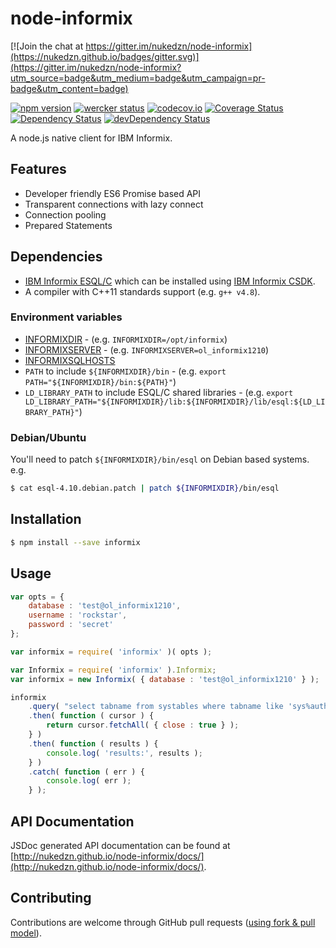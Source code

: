 node-informix
=============

[![Join the chat at https://gitter.im/nukedzn/node-informix](https://nukedzn.github.io/badges/gitter.svg)](https://gitter.im/nukedzn/node-informix?utm_source=badge&utm_medium=badge&utm_campaign=pr-badge&utm_content=badge)

[![npm version](https://img.shields.io/npm/v/informix.svg)](https://www.npmjs.com/package/informix)
[![wercker status](https://app.wercker.com/status/6f7f1a8246881c3d98acec4875280c54/s/master "wercker status")](https://app.wercker.com/project/bykey/6f7f1a8246881c3d98acec4875280c54)
[![codecov.io](https://codecov.io/github/nukedzn/node-informix/coverage.svg?branch=master)](https://codecov.io/github/nukedzn/node-informix?branch=master)
[![Coverage Status](https://coveralls.io/repos/nukedzn/node-informix/badge.svg?branch=master&service=github)](https://coveralls.io/github/nukedzn/node-informix?branch=master)
[![Dependency Status](https://david-dm.org/nukedzn/node-informix.svg)](https://david-dm.org/nukedzn/node-informix)
[![devDependency Status](https://david-dm.org/nukedzn/node-informix/dev-status.svg)](https://david-dm.org/nukedzn/node-informix#info=devDependencies)

A node.js native client for IBM Informix.


## Features

* Developer friendly ES6 Promise based API
* Transparent connections with lazy connect
* Connection pooling
* Prepared Statements



## Dependencies

* [IBM Informix ESQL/C](http://www-03.ibm.com/software/products/en/esqlc) which
can be installed using [IBM Informix CSDK](http://www-03.ibm.com/software/products/en/csdk).
* A compiler with C++11 standards support (e.g. `g++ v4.8`).



### Environment variables

* [INFORMIXDIR](https://www-01.ibm.com/support/knowledgecenter/SSGU8G_12.1.0/com.ibm.sqlr.doc/ids_sqr_264.htm) -
(e.g. `INFORMIXDIR=/opt/informix`)
* [INFORMIXSERVER](https://www-01.ibm.com/support/knowledgecenter/SSGU8G_12.1.0/com.ibm.sqlr.doc/ids_sqr_266.htm) -
(e.g. `INFORMIXSERVER=ol_informix1210`)
* [INFORMIXSQLHOSTS](https://www-01.ibm.com/support/knowledgecenter/SSGU8G_12.1.0/com.ibm.sqlr.doc/ids_sqr_268.htm)
* `PATH` to include `${INFORMIXDIR}/bin` - (e.g. `export PATH="${INFORMIXDIR}/bin:${PATH}"`)
* `LD_LIBRARY_PATH` to include ESQL/C shared libraries -
(e.g. `export LD_LIBRARY_PATH="${INFORMIXDIR}/lib:${INFORMIXDIR}/lib/esql:${LD_LIBRARY_PATH}"`)


### Debian/Ubuntu

You'll need to patch `${INFORMIXDIR}/bin/esql` on Debian based systems.
e.g.
``` bash
$ cat esql-4.10.debian.patch | patch ${INFORMIXDIR}/bin/esql
```



## Installation

``` bash
$ npm install --save informix
```



## Usage

```js
var opts = {
	database : 'test@ol_informix1210',
	username : 'rockstar',
	password : 'secret'
};

var informix = require( 'informix' )( opts );
```

```js
var Informix = require( 'informix' ).Informix;
var informix = new Informix( { database : 'test@ol_informix1210' } );
```

```js
informix
	.query( "select tabname from systables where tabname like 'sys%auth';" )
	.then( function ( cursor ) {
		return cursor.fetchAll( { close : true } );
	} )
	.then( function ( results ) {
		console.log( 'results:', results );
	} )
	.catch( function ( err ) {
		console.log( err );
	} );
```



## API Documentation

JSDoc generated API documentation can be found at [http://nukedzn.github.io/node-informix/docs/](http://nukedzn.github.io/node-informix/docs/).



## Contributing

Contributions are welcome through GitHub pull requests ([using fork & pull model](https://help.github.com/articles/using-pull-requests/#fork--pull)).

